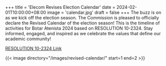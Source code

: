 +++
title = 'Elecom Revises Election Calendar'
date = 2024-02-01T10:00:00+08:00
image = 'calendar.jpg'
draft = false
+++
The buzz is on as we kick off the election season. The Commission is pleased to officially declare the Revised Calendar of the election season! 
This is the timeline of activities for Botar Atenista 2024 based on RESOLUTION 10-2324. 
Stay informed, engaged, and inspired as we celebrate the values that define our academic community!

[RESOLUTION 10-2324 Link](http://tinyurl.com/ELECOM-RESO-010-2324)

{{< image directory="/images/revised-calendar/" start=1 end=2 >}}
